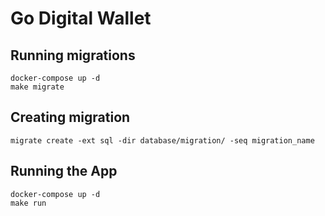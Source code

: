 # Go Digital Wallet

## Running migrations
```
docker-compose up -d
make migrate
```

## Creating migration
```
migrate create -ext sql -dir database/migration/ -seq migration_name
```

## Running the App
```
docker-compose up -d
make run
```

